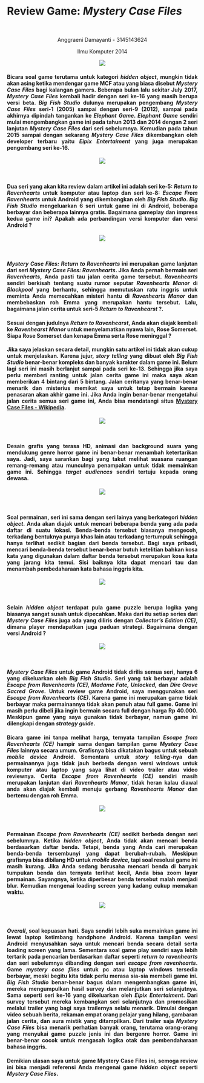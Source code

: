 <body>
   <h1>Review Game: <i>Mystery Case Files</i></h1><br>
   <p align="center">Anggraeni Damayanti - 3145143624</p>
   <p align="center">Ilmu Komputer 2014</p>
   <p align="center"><img src="LogoMCF.jpg"/></p>
   <h4><p align="justify">Bicara soal game terutama untuk kategori <i>hidden object</i>, mungkin tidak akan asing ketika mendengar game MCF atau yang biasa disebut <i>Mystery Case Files</i> bagi kalangan gamers. Beberapa bulan lalu sekitar July 2017, <i>Mystery Case Files</i> kembali hadir dengan seri ke-16 yang masih berupa versi beta. <i>Big Fish Studio</i> dulunya merupakan pengembang <i>Mystery Case Files</i> seri-1 (2005) sampai dengan seri-9 (2012), sampai pada akhirnya dipindah tangankan ke <i>Elephant Game</i>. <i>Elephant Game</i> sendiri mulai mengembangkan game ini pada tahun 2013 dan 2014 dengan 2 seri lanjutan <i>Mystery Case Files</i> dari seri sebelumnya. Kemudian pada tahun 2015 sampai dengan sekarang <i>Mystery Case Files</i> dikembangkan oleh developer terbaru yaitu <i>Eipix Entertaiment</i> yang juga merupakan pengembang seri ke-16.</p></h4>
  <p align="center"><img src="Tabel.png"/></p><br>
  <h4><p align="justify">Dua seri yang akan kita review dalam artikel ini adalah seri ke-5: <i>Return to Ravenhearts</i> untuk komputer atau laptop dan seri ke-8: <i>Escape From Ravenhearts</i> untuk Android yang dikembangkan oleh <i>Big Fish Studio</i>. <i>Big Fish Studio</i> mengeluarkan 6 seri untuk game ini di Android, beberapa berbayar dan beberapa lainnya gratis. Bagaimana gameplay dan impress kedua game ini? Apakah ada perbandingan versi komputer dan versi Android ?</p></h4>
  <p align="center"><img src="MCF.jpg"/></p><br>
  <h4><p align="justify"><i>Mystery Case Files: Return to Ravenhearts</i> ini merupakan game lanjutan dari seri <i>Mystery Case Files: Ravenhearts</i>. Jika Anda pernah bermain seri <i>Ravenhearts</i>, Anda pasti tau jalan cerita game tersebut. <i>Ravenhearts</i> sendiri berkisah tentang suatu rumor seputar <i>Ravenhearts Manor</i> di <i>Blackpool</i> yang berhantu, sehingga memutuskan ratu inggris untuk meminta Anda memecahkan misteri hantu di <i>Ravenhearts Manor</i> dan membebaskan roh Emma yang merupakan hantu tersebut. Lalu, bagaimana jalan cerita untuk seri-5 <i>Return to Ravenhearst</i> ?.</p></h4>
   <h4><p align="justify">Sesuai dengan judulnya <i>Return to Ravenhearst</i>, Anda akan diajak kembali ke <i>Ravenhearst Manor</i> untuk menyelamatkan nyawa lain, Rose Somerset. Siapa Rose Somerset dan kenapa Emma serta Rose meninggal ?</p></h4>  
<h4><p align="justify">Jika saya jelaskan secara detail, mungkin satu artikel ini tidak akan cukup untuk menjelaskan. Karena jujur, <i>story telling</i> yang dibuat oleh <i>Big Fish Studio</i> benar-benar kompleks dan banyak karakter dalam game ini. Belum lagi seri ini masih berlanjut sampai pada seri ke-13. Sehingga jika saya perlu memberi ranting untuk jalan cerita game ini maka saya akan memberikan 4 bintang dari 5 bintang. Jalan ceritanya yang benar-benar menarik dan misterius memikat saya untuk tetap bermain karena penasaran akan akhir game ini. Jika Anda ingin benar-benar mengetahui jalan cerita semua seri game ini, Anda bisa mendatangi situs <a href="https://en.wikipedia.org/wiki/Mystery_Case_Files">Mystery Case Files - Wikipedia</a>.</p></h4>
<p align="center"><img src="Diary.jpg"/></p><br>
<h4><p align="justify">Desain grafis yang terasa HD, animasi dan background suara yang mendukung genre horror game ini benar-benar menambah ketertarikan saya. Jadi, saya sarankan bagi yang takut melihat suasana ruangan remang-remang atau munculnya penampakan untuk tidak memainkan game ini. Sehingga <i>target audiences</i> sendiri tertuju kepada orang dewasa.</p></h4>
<p align="center"><img src="Ghost.jpg"/></p><br>
<h4><p align="justify">Soal permainan, seri ini sama dengan seri lainya yang berkategori <i>hidden object</i>. Anda akan diajak untuk mencari beberapa benda yang ada pada daftar di suatu lokasi. Benda-benda tersebut biasanya mengecoh, terkadang bentuknya punya khas lain atau terkadang tertumpuk sehingga hanya terlihat sedikit bagian dari benda tersebut. Bagi saya pribadi, mencari benda-benda tersebut benar-benar butuh ketelitian bahkan kosa kata yang digunakan dalam daftar benda tersebut merupakan kosa kata yang jarang kita temui. Sisi baiknya kita dapat mencari tau dan menambah pembedaharaan kata bahasa inggris kita.</p></h4>
<p align="center"><img src="Hidden Objects.jpg"/></p><br>
<h4><p align="justify">Selain <i>hidden object</i> terdapat pula game puzzle berupa logika yang biasanya sangat susah untuk dipecahkan. Maka dari itu setiap series dari <i>Mystery Case Files</i> juga ada yang diliris dengan <i>Collector’s Edition (CE)</i>, dimana player mendapatkan juga paduan strategi. Bagaimana dengan versi Android ?</p></h4>
<p align="center"><img src="Logic.jpg"/></p><br>
<h4><p align="justify"><i>Mystery Case Files</i> untuk game Android tidak dirilis semua seri, hanya 6 yang dikeluarkan oleh <i>Big Fish Studio</i>. Seri yang tak berbayar adalah <i>Escape from Ravenhearts (CE), Madame Fate, Unlocked,</i> dan <i>Dire Grove Sacred Grove</i>. Untuk review game Android, saya menggunakan seri <i>Escape from Ravenhearts (CE)</i>. Karena game ini merupakan game tidak berbayar maka permainannya tidak akan penuh atau full game. Game ini masih perlu dibeli jika ingin bermain secara full dengan harga Rp 40.000. Meskipun game yang saya gunakan tidak berbayar, namun game ini dilengkapi dengan <i>strategy guide</i>.</p></h4>
<h4><p align="justify">Bicara game ini tanpa melihat harga, ternyata tampilan <i>Escape from Ravenhearts (CE)</i> hampir sama dengan tampilan game <i>Mystery Case Files</i> lainnya secara umum. Grafisnya bisa dikatakan bagus untuk sebuah <i>mobile device</i> Android. Sementara untuk <i>story telling</i>-nya dan permainannya juga tidak jauh berbeda dengan versi windows untuk komputer atau laptop yang saya lihat di video trailer atau video reviewnya. Cerita <i>Escape from Ravenhearts (CE)</i> sendiri masih merupakan lanjutan dari <i>Ravenhearts Manor</i>, tidak heran kalau diawal anda akan diajak kembali menuju gerbang <i>Ravenhearts Manor</i> dan bertemu dengan roh Emma.</p></h4>
<p align="center"><img src="DiaryHP.png"/></p><br>
<h4><p align="justify">Permainan <i>Escape from Ravenhearts (CE)</i> sedikit berbeda dengan seri sebelumnya. Ketika <i>hidden object</i>, Anda tidak akan mencari benda berdasarkan daftar benda. Tetapi, benda yang Anda cari merupakan benda-benda tersembunyi yang dapat berubah-rubah. Meskipun grafisnya bisa dibilang HD untuk <i>mobile device</i>, tapi soal resolusi game ini masih kurang. Jika Anda sedang berusaha mencari benda di banyak tumpukan benda dan ternyata terlihat kecil, Anda bisa zoom layar permainan. Sayangnya, ketika diperbesar benda tersebut malah menjadi blur. Kemudian mengenai loading screen yang kadang cukup memakan waktu.</p></h4>
<p align="center"><img src="HiddenHP.png"/></p><br>
<h4><p align="justify"><i>Overall</i>, soal kepuasan hati. Saya sendiri lebih suka memainkan game ini lewat laptop ketimbang handphone Android. Karena tampilan versi Android menyusahkan saya untuk mencari benda secara detail serta loading screen yang lama. Sementara soal game play sendiri saya lebih tertarik pada pencarian berdasarkan daftar seperti <i>return to ravenhearts</i> dan seri sebelumnya dibanding dengan seri <i>escape from ravenhearts</i>. Game <i>mystery case files</i> untuk pc atau laptop windows tersedia berbayar, meski begitu kita tidak perlu merasa sia-sia membeli game ini. <i>Big Fish Studio</i> benar-benar bagus dalam mengembangkan game ini, mereka mengumpulkan hasil survey dan melanjutkan seri selanjutnya. Sama seperti seri ke-16 yang dikeluarkan oleh <i>Eipix Entertaiment</i>. Dari survey tersebut mereka kembangkan seri selanjutnya dan promosikan melalui trailer yang bagi saya trailernya selalu menarik. Dimulai dengan video sebuah berita, rekaman empat orang pelajar yang hilang, gambaran jalan cerita, dan aura mistik yang ditampilkan. Dari trailer saja <i>Mystery Case Files</i> bisa menarik perhatian banyak orang, terutama orang-orang yang menyukai game puzzle jenis ini dan bergenre horror. Game ini benar-benar cocok untuk mengasah logika otak dan pembendaharaan bahasa inggris.</p></h4>
<h4><p align="justify">Demikian ulasan saya untuk game Mystery Case Files ini, semoga review ini bisa menjadi referensi Anda mengenai game <i>hidden object</i> seperti <i>Mystery Case Files</i>.</p></h4>


</body>
